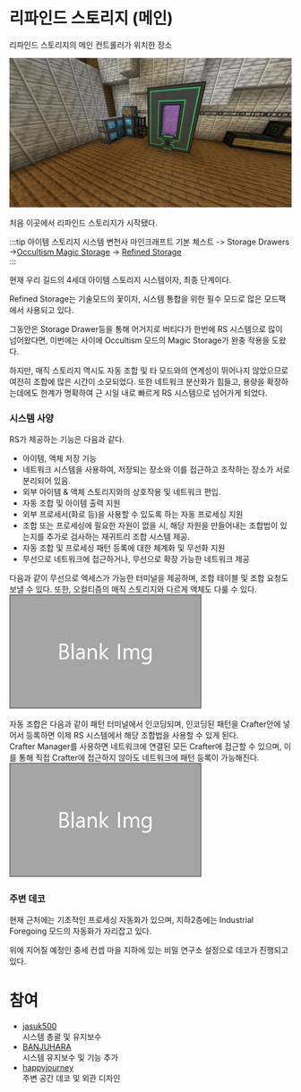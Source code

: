 # 리파인드 스토리지 (메인)

리파인드 스토리지의 메인 컨트롤러가 위치한 장소

![asdf](../../asset/systems/rs_main/main.jpg)

처음 이곳에서 리파인드 스토리지가 시작됐다.

<!-- tag_target_open:frame:item_stroage_generations -->
:::tip 아이템 스토리지 시스템 변천사
마인크래프트 기본 체스트 -> Storage Drawers ->[Occultism Magic Storage](occultism_magic_storage.md) -> [Refined Storage](rs_main.md)  
:::
<!-- tag_close -->
현재 우리 길드의 4세대 아이템 스토리지 시스템이자, 최종 단계이다.

Refined Storage는 기술모드의 꽃이자, 시스템 통합을 위한 필수 모드로 많은 모드팩에서 사용되고 있다.

그동안은 Storage Drawer등을 통해 어거지로 버티다가 한번에 RS 시스템으로 많이 넘어왔다면, 이번에는 사이에 Occultism 모드의 Magic Storage가 완충 작용을 도왔다.

하지만, 매직 스토리지 역시도 자동 조합 및 타 모드와의 연계성이 뛰어나지 않았으므로 여전히 조합에 많은 시간이 소모되었다. 
또한 네트워크 분산화가 힘들고, 용량을 확장하는데에도 한계가 명확하여 근 시일 내로 빠르게 RS 시스템으로 넘어가게 되었다.

### 시스템 사양
RS가 제공하는 기능은 다음과 같다.
- 아이템, 액체 저장 기능
- 네트워크 시스템을 사용하여, 저장되는 장소와 이를 접근하고 조작하는 장소가 서로 분리되어 있음.
- 외부 아이템 & 액체 스토리지와의 상호작용 및 네트워크 편입.
- 자동 조합 및 아이템 출력 지원
- 외부 프로세서(화로 등)을 사용할 수 있도록 하는 자동 프로세싱 지원
- 조합 또는 프로세싱에 필요한 자원이 없을 시, 해당 자원을 만들어내는 조합법이 있는지를 추가로 검사하는 재귀트리 조합 시스템 제공.
- 자동 조합 및 프로세싱 패턴 등록에 대한 체계화 및 무선화 지원
- 무선으로 네트워크에 접근하거나, 무선으로 확장 가능한 네트워크 제공

다음과 같이 무선으로 엑세스가 가능한 터미널을 제공하며, 조합 테이블 및 조합 요청도 보낼 수 있다. 또한, 오컬티즘의 매직 스토리지와 다르게 액체도 다룰 수 있다.
![asdf](../../asset/blank_img.jpg)

자동 조합은 다음과 같이 패턴 터미널에서 인코딩되며, 인코딩된 패턴을 Crafter안에 넣어서 등록하면 이제 RS 시스템에서 해당 조합법을 사용할 수 있게 된다.  
Crafter Manager를 사용하면 네트워크에 연결된 모든 Crafter에 접근할 수 있으며, 이를 통해 직접 Crafter에 접근하지 않아도 네트워크에 패턴 등록이 가능해진다.
![asdf](../../asset/blank_img.jpg)


### 주변 데코
현재 근처에는 기초적인 프로세싱 자동화가 있으며, 지하2층에는 Industrial Foregoing 모드의 자동화가 자리잡고 있다.

위에 지어질 예정인 중세 컨셉 마을 지하에 있는 비밀 연구소 설정으로 데코가 진행되고 있다.

# 참여
<!-- tag_source_open:description:member_contribute -->
- [jasuk500](../members/jasuk500.md)  
시스템 총괄 및 유지보수
- [BANJUHARA](../members/BANJUHARA.md)  
시스템 유지보수 및 기능 추가
- [happyjourney](../members/happyjourney.md)  
주변 공간 데코 및 외관 디자인
<!-- tag_close -->